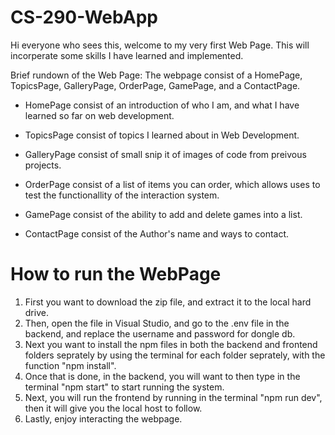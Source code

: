 # CS-290-WebApp
Hi everyone who sees this, welcome to my very first Web Page. This will incorperate some skills I have learned and implemented.

Brief rundown of the Web Page: 
The webpage consist of a HomePage, TopicsPage, GalleryPage, OrderPage, GamePage, and a ContactPage.

- HomePage consist of an introduction of who I am, and what I have learned so far on web development.

- TopicsPage consist of topics I learned about in Web Development.

- GalleryPage consist of small snip it of images of code from preivous projects.

- OrderPage consist of a list of items you can order, which allows uses to test the functionallity of the interaction system.

- GamePage consist of the ability to add and delete games into a list.

- ContactPage consist of the Author's name and ways to contact.


# How to run the WebPage
1. First you want to download the zip file, and extract it to the local hard drive.
2. Then, open the file in Visual Studio, and go to the .env file in the backend, and replace the username and password for dongle db.
3. Next you want to install the npm files in both the backend and frontend folders seprately by using the terminal for each folder seprately, with the function "npm install".
4. Once that is done, in the backend, you will want to then type in the terminal "npm start" to start running the system.
5. Next, you will run the frontend by running in the terminal "npm run dev", then it will give you the local host to follow.
6. Lastly, enjoy interacting the webpage.
